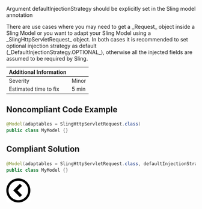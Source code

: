 <p>Argument defaultInjectionStrategy should be explicitly set in the Sling model annotation</p>

<p>There are use cases where you may need to get a _Request_ object inside a Sling Model or you want to adapt your Sling Model using a _SlingHttpServletRequest_
    object. In both cases it is recommended to set optional injection strategy as default (_DefaultInjectionStrategy.OPTIONAL_), otherwise all the injected fields
    are assumed to be required by Sling.</p>

| Additional Information |       |
|------------------------|-------|
| Severity               | Minor | 
| Estimated time to fix  | 5 min |

<h2>Noncompliant Code Example</h2>

```java
@Model(adaptables = SlingHttpServletRequest.class)
public class MyModel {}
```

<h2>Compliant Solution</h2>

```java
@Model(adaptables = SlingHttpServletRequest.class, defaultInjectionStrategy = DefaultInjectionStrategy.OPTIONAL)
public class MyModel {}
```

[![Back to overview](back.svg)](../../README.md)